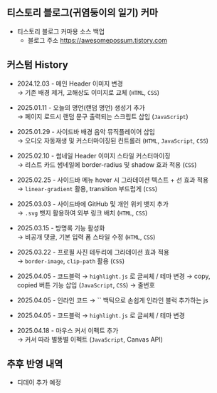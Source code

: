
## 티스토리 블로그(귀염둥이의 일기) 커마
- 티스토리 블로그 커마용 소스 백업
  - 블로그 주소 https://awesomepossum.tistory.com

## 커스텀 History

- 2024.12.03 - 메인 Header 이미지 변경  
  → 기존 배경 제거, 고해상도 이미지로 교체 (`HTML`, `CSS`)

- 2025.01.11 - 오늘의 명언(랜덤 명언) 생성기 추가  
  → 페이지 로드시 랜덤 문구 출력되는 스크립트 삽입 (`JavaScript`)

- 2025.01.29 - 사이드바 배경 음악 뮤직플레이어 삽입  
  → 오디오 자동재생 및 커스터마이징된 컨트롤러 (`HTML`, `JavaScript`, `CSS`)

- 2025.02.10 - 썸네일 Header 이미지 스타일 커스터마이징  
  → 리스트 카드 썸네일에 border-radius 및 shadow 효과 적용 (`CSS`)

- 2025.02.25 - 사이드바 메뉴 hover 시 그라데이션 텍스트 + 선 효과 적용  
  → `linear-gradient` 활용, transition 부드럽게 (`CSS`)

- 2025.03.03 - 사이드바에 GitHub 및 개인 위키 뱃지 추가  
  → `.svg` 뱃지 활용하여 외부 링크 배치 (`HTML`, `CSS`)

- 2025.03.15 - 방명록 기능 활성화  
  → 비공개 댓글, 기본 입력 폼 스타일 수정 (`HTML`, `CSS`)

- 2025.03.22 - 프로필 사진 테두리에 그라데이션 효과 적용  
  → `border-image`, `clip-path` 활용 (`CSS`)

- 2025.04.05 - 코드블럭
  → `highlight.js` 로 글씨체 / 테마 변경
  → copy, copied 버튼 기능 삽입 (`JavaScript`, `CSS`)
  → 줄번호

- 2025.04.05 - 인라인 코드
  → `` 백틱으로 손쉽게 인라인 블럭 추가하는 js

- 2025.04.05 - 코드블럭
  → `highlight.js` 로 글씨체 / 테마 변경

- 2025.04.18 - 마우스 커서 이펙트 추가  
  → 커서 따라 별똥별 이펙트 (`JavaScript`, Canvas API)




## 추후 반영 내역
- 디데이 추가 예정
